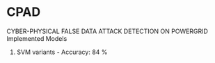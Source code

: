 # CPAD
CYBER-PHYSICAL FALSE DATA ATTACK DETECTION ON POWERGRID 
Implemented Models
  1. SVM variants      - Accuracy: 84 %



